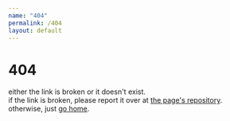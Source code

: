 ```yaml
---
name: "404"
permalink: /404
layout: default
---
```


# 404

either the link is broken or it doesn't exist.
<br>
if the link is broken, please report it over at [the page's repository](https://github.com/thacuber2a03/thacuber2a03.github.io/).
<br>
otherwise, just [go home](/).
